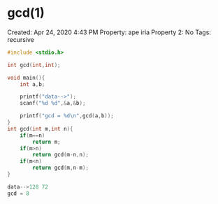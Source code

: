 # gcd(1)

Created: Apr 24, 2020 4:43 PM
Property: ape iria
Property 2: No
Tags: recursive

```c
#include <stdio.h>

int gcd(int,int);

void main(){
    int a,b;

    printf("data-->");
    scanf("%d %d",&a,&b);

    printf("gcd = %d\n",gcd(a,b));
}
int gcd(int m,int n){
    if(m==n)
        return m;
    if(m>n)
        return gcd(m-n,n);
    if(m<n)
        return gcd(m,n-m);
}
```

```c
data-->128 72
gcd = 8
```